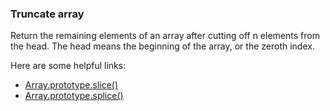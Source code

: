 ### Truncate array

Return the remaining elements of an array after cutting off n elements from the head.
The head means the beginning of the array, or the zeroth index.

Here are some helpful links:
* [Array.prototype.slice()](https://developer.mozilla.org/en-US/docs/Web/JavaScript/Reference/Global_Objects/Array/slice)
* [Array.prototype.splice()](https://developer.mozilla.org/en-US/docs/Web/JavaScript/Reference/Global_Objects/Array/splice)


